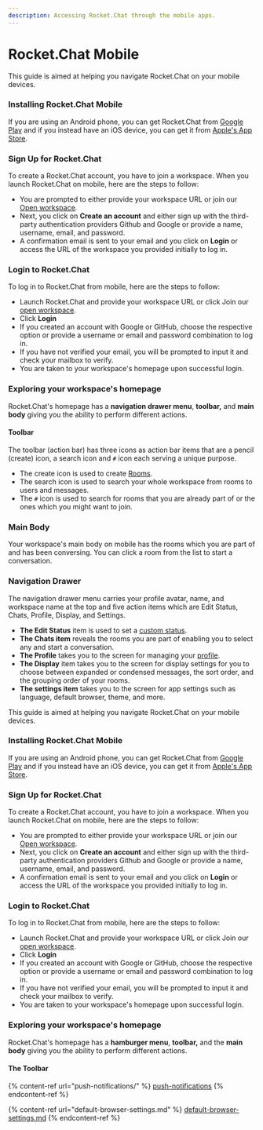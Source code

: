 ```yaml
---
description: Accessing Rocket.Chat through the mobile apps.
---
```


# Rocket.Chat Mobile

This guide is aimed at helping you navigate Rocket.Chat on your mobile devices.

### Installing Rocket.Chat Mobile

If you are using an Android phone, you can get Rocket.Chat from [Google Play](https://play.google.com/store/apps/details?id=chat.rocket.android\&hl=en\&gl=US) and if you instead have an iOS device, you can get it from [Apple's App Store](https://apps.apple.com/us/app/rocket-chat/id1148741252).

### Sign Up for Rocket.Chat

To create a Rocket.Chat account, you have to join a workspace. When you launch Rocket.Chat on mobile, here are the steps to follow:

* You are prompted to either provide your workspace URL or join our [Open workspace](https://open.rocket.chat).&#x20;
* Next, you click on **Create an account** and either sign up with the third-party authentication providers Github and Google or provide a name, username, email, and password.
* A confirmation email is sent to your email and you click on **Login** or access the URL of the workspace you provided initially to log in.

### Login to Rocket.Chat

To log in to Rocket.Chat from mobile, here are the steps to follow:

* Launch Rocket.Chat and provide your workspace URL or click Join our [open workspace](https://open.rocket.chat).
* Click **Login**
* If you created an account with Google or GitHub, choose the respective option or provide a username or email and password combination to log in.
* If you have not verified your email, you will be prompted to input it and check your mailbox to verify.
* You are taken to your workspace's homepage upon successful login.

### Exploring your workspace's homepage

Rocket.Chat's homepage has a **navigation drawer menu**, **toolbar,** and **main body** giving you the ability to perform different actions.

#### Toolbar

The toolbar (action bar) has three icons as action bar items that are a pencil (create) icon, a search icon and `#` icon each serving a unique purpose.

* The create icon is used to create [Rooms](../user-guides/rooms/).
* The search icon is used to search your whole workspace from rooms to users and messages.
* The `#` icon is used to search for rooms that you are already part of or the ones which you might want to join.

### Main Body

Your workspace's main body on mobile has the rooms which you are part of and has been conversing. You can click a room from the list to start a conversation.

### Navigation Drawer

The navigation drawer menu carries your profile avatar, name, and workspace name at the top and five action items which are Edit Status, Chats, Profile, Display, and Settings.

* **The Edit Status** item is used to set a [custom status](../rocket.chat-workspace-administration/custom-user-status.md).
* **The Chats item** reveals the rooms you are part of enabling you to select any and start a conversation.
* **The Profile** takes you to the screen for managing your [profile](../cloud-account/manage-your-cloud-account/profile.md).
* **The Display** item takes you to the screen for display settings for you to choose between expanded or condensed messages, the sort order, and the grouping order of your rooms.
* **The settings item** takes you to the screen for app settings such as language, default browser, theme, and more.



This guide is aimed at helping you navigate Rocket.Chat on your mobile devices.

### Installing Rocket.Chat Mobile

If you are using an Android phone, you can get Rocket.Chat from [Google Play](https://play.google.com/store/apps/details?id=chat.rocket.android\&hl=en\&gl=US) and if you instead have an iOS device, you can get it from [Apple's App Store](https://apps.apple.com/us/app/rocket-chat/id1148741252).

### Sign Up for Rocket.Chat

To create a Rocket.Chat account, you have to join a workspace. When you launch Rocket.Chat on mobile, here are the steps to follow:

* You are prompted to either provide your workspace URL or join our [Open workspace](https://open.rocket.chat).&#x20;
* Next, you click on **Create an account** and either sign up with the third-party authentication providers Github and Google or provide a name, username, email, and password.
* A confirmation email is sent to your email and you click on **Login** or access the URL of the workspace you provided initially to log in.

### Login to Rocket.Chat

To log in to Rocket.Chat from mobile, here are the steps to follow:

* Launch Rocket.Chat and provide your workspace URL or click Join our [open workspace](https://open.rocket.chat).
* Click **Login**
* If you created an account with Google or GitHub, choose the respective option or provide a username or email and password combination to log in.
* If you have not verified your email, you will be prompted to input it and check your mailbox to verify.
* You are taken to your workspace's homepage upon successful login.

### Exploring your workspace's homepage

Rocket.Chat's homepage has a **hamburger menu**, **toolbar,** and the **main body** giving you the ability to perform different actions.

#### The Toolbar









{% content-ref url="push-notifications/" %}
[push-notifications](push-notifications/)
{% endcontent-ref %}

{% content-ref url="default-browser-settings.md" %}
[default-browser-settings.md](default-browser-settings.md)
{% endcontent-ref %}
